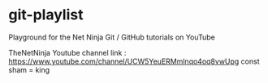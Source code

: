 # git-playlist
Playground for the Net Ninja Git / GitHub tutorials on YouTube

TheNetNinja Youtube channel link : https://www.youtube.com/channel/UCW5YeuERMmlnqo4oq8vwUpg
const sham = king
